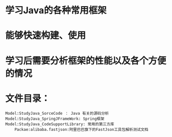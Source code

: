 # 学习Java的各种常用框架
# 能够快速构建、使用
# 学习后需要分析框架的性能以及各个方便的情况

# 文件目录：
    Model:StudyJava_SorceCode ： Java 有关的源码分析
    Model:StudyJava_SpringJFrameWork: Spring框架
    Model:StudyJava_CodeSupportLibrary: 常用的第三方库
        Packae:alibaba.fastjson:阿里巴巴旗下的FastJson工具包解析测试文档